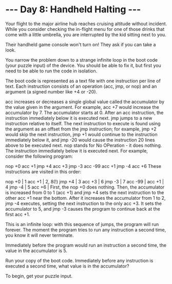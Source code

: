 # --- Day 8: Handheld Halting ---

  Your flight to the major airline hub reaches cruising altitude without incident. While you consider checking the in-flight menu for one of those drinks that come with a little umbrella, you are interrupted by the kid sitting next to you.
  
  Their handheld game console won't turn on! They ask if you can take a look.
  
  You narrow the problem down to a strange infinite loop in the boot code (your puzzle input) of the device. You should be able to fix it, but first you need to be able to run the code in isolation.
  
  The boot code is represented as a text file with one instruction per line of text. Each instruction consists of an operation (acc, jmp, or nop) and an argument (a signed number like +4 or -20).
  
  acc increases or decreases a single global value called the accumulator by the value given in the argument. For example, acc +7 would increase the accumulator by 7. The accumulator starts at 0. After an acc instruction, the instruction immediately below it is executed next.
  jmp jumps to a new instruction relative to itself. The next instruction to execute is found using the argument as an offset from the jmp instruction; for example, jmp +2 would skip the next instruction, jmp +1 would continue to the instruction immediately below it, and jmp -20 would cause the instruction 20 lines above to be executed next.
  nop stands for No OPeration - it does nothing. The instruction immediately below it is executed next.
  For example, consider the following program:
  
  nop +0
  acc +1
  jmp +4
  acc +3
  jmp -3
  acc -99
  acc +1
  jmp -4
  acc +6
  These instructions are visited in this order:
  
  nop +0  | 1
  acc +1  | 2, 8(!)
  jmp +4  | 3
  acc +3  | 6
  jmp -3  | 7
  acc -99 |
  acc +1  | 4
  jmp -4  | 5
  acc +6  |
  First, the nop +0 does nothing. Then, the accumulator is increased from 0 to 1 (acc +1) and jmp +4 sets the next instruction to the other acc +1 near the bottom. After it increases the accumulator from 1 to 2, jmp -4 executes, setting the next instruction to the only acc +3. It sets the accumulator to 5, and jmp -3 causes the program to continue back at the first acc +1.
  
  This is an infinite loop: with this sequence of jumps, the program will run forever. The moment the program tries to run any instruction a second time, you know it will never terminate.
  
  Immediately before the program would run an instruction a second time, the value in the accumulator is 5.
  
  Run your copy of the boot code. Immediately before any instruction is executed a second time, what value is in the accumulator?
  
  To begin, get your puzzle input.